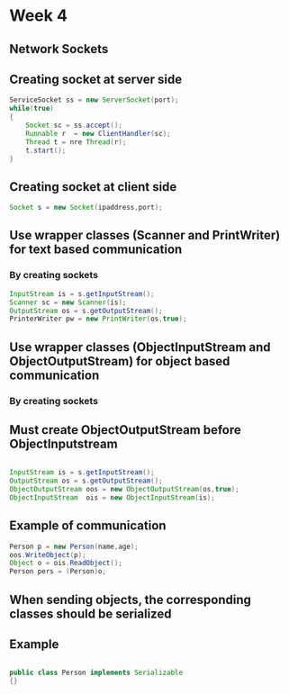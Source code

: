 # Week 4

## Network Sockets

## Creating socket at server side
~~~ java
ServiceSocket ss = new ServerSocket(port);
while(true)
{
    Socket sc = ss.accept();
    Runnable r  = new ClientHandler(sc);
    Thread t = nre Thread(r);
    t.start();
}
~~~ 

##  Creating socket at client side
~~~ java
Socket s = new Socket(ipaddress,port);
~~~ 

## Use wrapper classes (Scanner and PrintWriter) for text based communication 

### By creating sockets

~~~ java
InputStream is = s.getInputStream();
Scanner sc = new Scanner(is);
OutputStream os = s.getOutputStream();
PrinterWriter pw = new PrintWriter(os,true);
~~~

## Use wrapper classes (ObjectInputStream and ObjectOutputStream) for object based communication   

### By creating sockets

## Must create ObjectOutputStream before  ObjectInputstream

~~~ java

InputStream is = s.getInputStream();
OutputStream os = s.getOutputStream();
ObjectOutputStream oos = new ObjectOutputStream(os,true);
ObjectInputStream  ois = new ObjectInputStream(is);


~~~

## Example of communication
~~~java
Person p = new Person(name,age);
oos.WriteObject(p);
Object o = ois.ReadObject();
Person pers = (Person)o;
~~~

## When sending objects, the corresponding classes should be serialized

## Example 
~~~ java

public class Person implements Serializable
{}

~~~